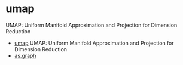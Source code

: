 # umap

UMAP: Uniform Manifold Approximation and Projection for Dimension Reduction

+ [umap](umap/umap.1) UMAP: Uniform Manifold Approximation and Projection for Dimension Reduction
+ [as.graph](umap/as.graph.1) 
